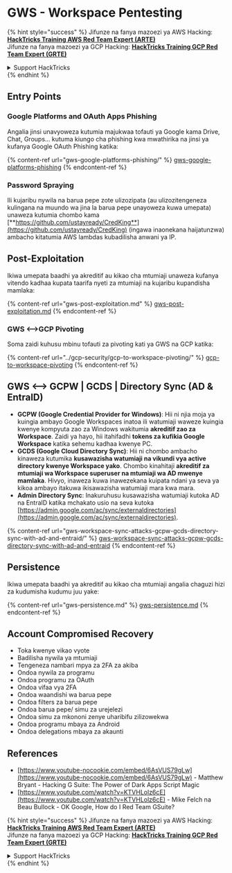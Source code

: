 # GWS - Workspace Pentesting

{% hint style="success" %}
Jifunze na fanya mazoezi ya AWS Hacking:<img src="../../.gitbook/assets/image (1).png" alt="" data-size="line">[**HackTricks Training AWS Red Team Expert (ARTE)**](https://training.hacktricks.xyz/courses/arte)<img src="../../.gitbook/assets/image (1).png" alt="" data-size="line">\
Jifunze na fanya mazoezi ya GCP Hacking: <img src="../../.gitbook/assets/image (2).png" alt="" data-size="line">[**HackTricks Training GCP Red Team Expert (GRTE)**<img src="../../.gitbook/assets/image (2).png" alt="" data-size="line">](https://training.hacktricks.xyz/courses/grte)

<details>

<summary>Support HackTricks</summary>

* Angalia [**mpango wa usajili**](https://github.com/sponsors/carlospolop)!
* **Jiunge na** 💬 [**kikundi cha Discord**](https://discord.gg/hRep4RUj7f) au [**kikundi cha telegram**](https://t.me/peass) au **tufuatilie** kwenye **Twitter** 🐦 [**@hacktricks\_live**](https://twitter.com/hacktricks\_live)**.**
* **Shiriki mbinu za hacking kwa kuwasilisha PRs kwa** [**HackTricks**](https://github.com/carlospolop/hacktricks) na [**HackTricks Cloud**](https://github.com/carlospolop/hacktricks-cloud) repos za github.

</details>
{% endhint %}

## Entry Points

### Google Platforms and OAuth Apps Phishing

Angalia jinsi unavyoweza kutumia majukwaa tofauti ya Google kama Drive, Chat, Groups... kutuma kiungo cha phishing kwa mwathirika na jinsi ya kufanya Google OAuth Phishing katika:

{% content-ref url="gws-google-platforms-phishing/" %}
[gws-google-platforms-phishing](gws-google-platforms-phishing/)
{% endcontent-ref %}

### Password Spraying

Ili kujaribu nywila na barua pepe zote ulizozipata (au ulizozitengeneza kulingana na muundo wa jina la barua pepe unayoweza kuwa umepata) unaweza kutumia chombo kama [**https://github.com/ustayready/CredKing**](https://github.com/ustayready/CredKing) (ingawa inaonekana haijatunzwa) ambacho kitatumia AWS lambdas kubadilisha anwani ya IP.

## Post-Exploitation

Ikiwa umepata baadhi ya akreditif au kikao cha mtumiaji unaweza kufanya vitendo kadhaa kupata taarifa nyeti za mtumiaji na kujaribu kupandisha mamlaka:

{% content-ref url="gws-post-exploitation.md" %}
[gws-post-exploitation.md](gws-post-exploitation.md)
{% endcontent-ref %}

### GWS <-->GCP Pivoting

Soma zaidi kuhusu mbinu tofauti za pivoting kati ya GWS na GCP katika:

{% content-ref url="../gcp-security/gcp-to-workspace-pivoting/" %}
[gcp-to-workspace-pivoting](../gcp-security/gcp-to-workspace-pivoting/)
{% endcontent-ref %}

## GWS <--> GCPW | GCDS | Directory Sync (AD & EntraID)

* **GCPW (Google Credential Provider for Windows)**: Hii ni njia moja ya kuingia ambayo Google Workspaces inatoa ili watumiaji waweze kuingia kwenye kompyuta zao za Windows wakitumia **akreditif zao za Workspace**. Zaidi ya hayo, hii itahifadhi **tokens za kufikia Google Workspace** katika sehemu kadhaa kwenye PC.
* **GCDS (Google Cloud Directory Sync)**: Hii ni chombo ambacho kinaweza kutumika **kusawazisha watumiaji na vikundi vya active directory kwenye Workspace yako**. Chombo kinahitaji **akreditif za mtumiaji wa Workspace superuser na mtumiaji wa AD mwenye mamlaka**. Hivyo, inaweza kuwa inawezekana kuipata ndani ya seva ya kikoa ambayo itakuwa ikisawazisha watumiaji mara kwa mara.
* **Admin Directory Sync**: Inakuruhusu kusawazisha watumiaji kutoka AD na EntraID katika mchakato usio na seva kutoka [https://admin.google.com/ac/sync/externaldirectories](https://admin.google.com/ac/sync/externaldirectories).

{% content-ref url="gws-workspace-sync-attacks-gcpw-gcds-directory-sync-with-ad-and-entraid/" %}
[gws-workspace-sync-attacks-gcpw-gcds-directory-sync-with-ad-and-entraid](gws-workspace-sync-attacks-gcpw-gcds-directory-sync-with-ad-and-entraid/)
{% endcontent-ref %}

## Persistence

Ikiwa umepata baadhi ya akreditif au kikao cha mtumiaji angalia chaguzi hizi za kudumisha kudumu juu yake:

{% content-ref url="gws-persistence.md" %}
[gws-persistence.md](gws-persistence.md)
{% endcontent-ref %}

## Account Compromised Recovery

* Toka kwenye vikao vyote
* Badilisha nywila ya mtumiaji
* Tengeneza nambari mpya za 2FA za akiba
* Ondoa nywila za programu
* Ondoa programu za OAuth
* Ondoa vifaa vya 2FA
* Ondoa waandishi wa barua pepe
* Ondoa filters za barua pepe
* Ondoa barua pepe/ simu za urejelezi
* Ondoa simu za mkononi zenye uharibifu zilizowekwa
* Ondoa programu mbaya za Android
* Ondoa delegations mbaya za akaunti

## References

* [https://www.youtube-nocookie.com/embed/6AsVUS79gLw](https://www.youtube-nocookie.com/embed/6AsVUS79gLw) - Matthew Bryant - Hacking G Suite: The Power of Dark Apps Script Magic
* [https://www.youtube.com/watch?v=KTVHLolz6cE](https://www.youtube.com/watch?v=KTVHLolz6cE) - Mike Felch na Beau Bullock - OK Google, How do I Red Team GSuite?

{% hint style="success" %}
Jifunze na fanya mazoezi ya AWS Hacking:<img src="../../.gitbook/assets/image (1).png" alt="" data-size="line">[**HackTricks Training AWS Red Team Expert (ARTE)**](https://training.hacktricks.xyz/courses/arte)<img src="../../.gitbook/assets/image (1).png" alt="" data-size="line">\
Jifunze na fanya mazoezi ya GCP Hacking: <img src="../../.gitbook/assets/image (2).png" alt="" data-size="line">[**HackTricks Training GCP Red Team Expert (GRTE)**<img src="../../.gitbook/assets/image (2).png" alt="" data-size="line">](https://training.hacktricks.xyz/courses/grte)

<details>

<summary>Support HackTricks</summary>

* Angalia [**mpango wa usajili**](https://github.com/sponsors/carlospolop)!
* **Jiunge na** 💬 [**kikundi cha Discord**](https://discord.gg/hRep4RUj7f) au [**kikundi cha telegram**](https://t.me/peass) au **tufuatilie** kwenye **Twitter** 🐦 [**@hacktricks\_live**](https://twitter.com/hacktricks\_live)**.**
* **Shiriki mbinu za hacking kwa kuwasilisha PRs kwa** [**HackTricks**](https://github.com/carlospolop/hacktricks) na [**HackTricks Cloud**](https://github.com/carlospolop/hacktricks-cloud) repos za github.

</details>
{% endhint %}
